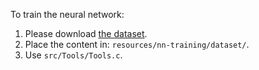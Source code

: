 
To train the neural network:
1. Please download [the dataset](https://1drv.ms/u/s!Al6TX7HMNedBmZhNZBmMZUyBL_KiNQ).
2. Place the content in: `resources/nn-training/dataset/`.
3. Use `src/Tools/Tools.c`.
